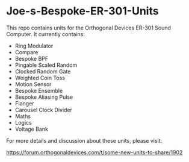 # Joe-s-Bespoke-ER-301-Units
This repo contains units for the Orthogonal Devices ER-301 Sound Computer.  It currently contains:

* Ring Modulator
* Compare
* Bespoke BPF
* Pingable Scaled Random
* Clocked Random Gate
* Weighted Coin Toss
* Motion Sensor
* Bespoke Ensemble
* Bespoke Aliasing Pulse
* Flanger
* Carousel Clock Divider
* Maths
* Logics
* Voltage Bank

For more details and discussion about these units, please visit:

https://forum.orthogonaldevices.com/t/some-new-units-to-share/1902

